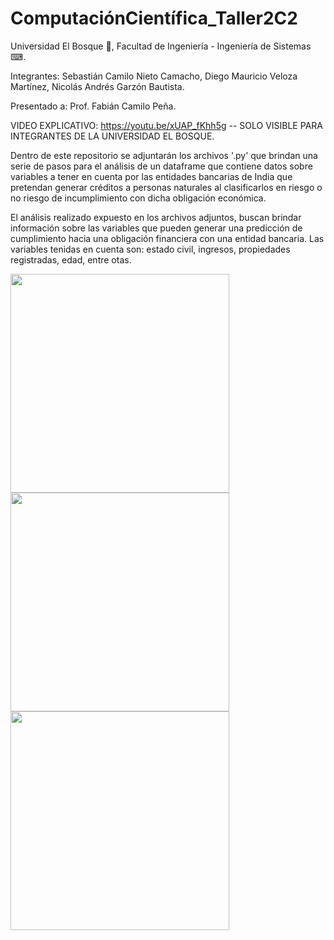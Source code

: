 # ComputaciónCientífica_Taller2C2

Universidad El Bosque 🌳, Facultad de Ingeniería - Ingeniería de Sistemas ⌨.

Integrantes: Sebastián Camilo Nieto Camacho, Diego Mauricio Veloza Martínez, Nicolás Andrés Garzón Bautista.

Presentado a: Prof. Fabián Camilo Peña. 

VIDEO EXPLICATIVO: https://youtu.be/xUAP_fKhh5g -- SOLO VISIBLE PARA INTEGRANTES DE LA UNIVERSIDAD EL BOSQUE.


Dentro de este repositorio se adjuntarán los archivos '.py' que brindan una serie de pasos para el análisis de un dataframe que contiene datos sobre variables a tener en cuenta por las entidades bancarias de India que pretendan generar créditos a personas naturales al clasificarlos en riesgo o no riesgo de incumplimiento con dicha obligación económica.

El análisis realizado expuesto en los archivos adjuntos, buscan brindar información sobre las variables que pueden generar una predicción de cumplimiento hacia una obligación financiera con una entidad bancaria. Las variables tenidas en cuenta son: estado civil, ingresos, propiedades registradas, edad, entre otas. 

<img src="https://user-images.githubusercontent.com/90856580/163276796-f22825b3-8983-4c42-bcd5-5f7b259e3de0.png" width="350px" hight="100px">

<img src="https://user-images.githubusercontent.com/90856580/163276905-f7375509-f206-4e92-a317-c33b34731c33.png" width="350px" hight="100px">

<img src="https://user-images.githubusercontent.com/90856580/163276976-ae1d1c47-e45d-4b5f-ae7a-c3453a2495ba.png" width="350px" hight="100px">
